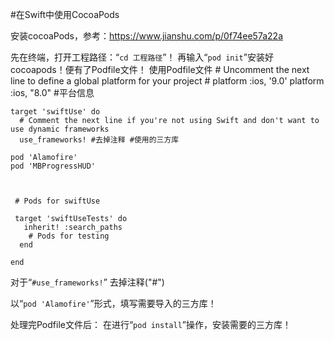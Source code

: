 #在Swift中使用CocoaPods

[]()
安装cocoaPods，参考：https://www.jianshu.com/p/0f74ee57a22a


[ ]( )
[ ]( )
先在终端，打开工程路径：“`cd 工程路径`”！
再输入“`pod init`”安装好cocoapods！便有了Podfile文件！
[ ]( )
[ ]( )
使用Podfile文件
	# Uncomment the next line to define a global platform for your project
	# platform :ios, '9.0'
	platform :ios, "8.0"  #平台信息

	target 'swiftUse' do
	  # Comment the next line if you're not using Swift and don't want to use dynamic frameworks
	  use_frameworks! #去掉注释 #使用的三方库

	pod 'Alamofire'
	pod 'MBProgressHUD'



 	 # Pods for swiftUse

 	 target 'swiftUseTests' do
 	   inherit! :search_paths
	    # Pods for testing
	  end

	end
    
[ ]( )
对于“`#use_frameworks!`” 去掉注释("#")

以“`pod 'Alamofire'`”形式，填写需要导入的三方库！



[ ]( )
[ ]( )

处理完Podfile文件后：
在进行“`pod install`”操作，安装需要的三方库！

[ ]( )



